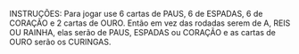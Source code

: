 INSTRUÇÕES: Para jogar use 6 cartas de PAUS, 6 de ESPADAS, 6 de CORAÇÃO e 2 cartas de OURO. Então em vez das rodadas serem de A, REIS OU RAINHA, elas serão de PAUS, ESPADAS ou CORAÇÃO e as cartas de OURO serão os CURINGAS.
